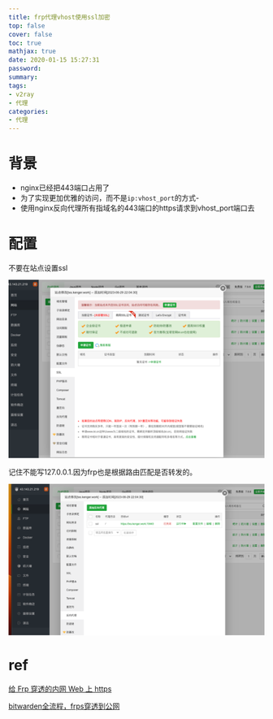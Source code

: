 ```yaml
---
title: frp代理vhost使用ssl加密
top: false
cover: false
toc: true
mathjax: true
date: 2020-01-15 15:27:31
password:
summary:
tags:
- v2ray
- 代理
categories:
- 代理
---
```




# 背景

- nginx已经把443端口占用了
- 为了实现更加优雅的访问，而不是`ip:vhost_port`的方式-
- 使用nginx反向代理所有指域名的443端口的https请求到vhost_port端口去



# 配置

不要在站点设置ssl

![refs/heads/master/image-20230630001554800](https://raw.githubusercontent.com/kengerlwl/kengerlwl.github.io/refs/heads/master/image/11bf76605aba903c1ec0b31c60df5727/d3ab6b082bdd7072479cf6501421994e.png)



记住不能写127.0.0.1.因为frp也是根据路由匹配是否转发的。

![refs/heads/master/image-20230630001541198](https://raw.githubusercontent.com/kengerlwl/kengerlwl.github.io/refs/heads/master/image/11bf76605aba903c1ec0b31c60df5727/b3f2ff4cc0a6f7e5a3a5368b0fba52d8.png)









# ref

[给 Frp 穿透的内网 Web 上 https](https://blog.csdn.net/boazheng/article/details/113805793?spm=1001.2101.3001.6650.2&utm_medium=distribute.pc_relevant.none-task-blog-2%7Edefault%7ECTRLIST%7ERate-2-113805793-blog-121888173.235%5Ev38%5Epc_relevant_default_base&depth_1-utm_source=distribute.pc_relevant.none-task-blog-2%7Edefault%7ECTRLIST%7ERate-2-113805793-blog-121888173.235%5Ev38%5Epc_relevant_default_base&utm_relevant_index=3)

[bitwarden全流程，frps穿透到公网](https://sspai.com/post/61976)

